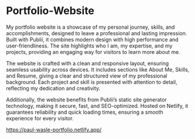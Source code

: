 # Portfolio-Website
My portfolio website is a showcase of my personal journey, skills, and accomplishments, designed to leave a professional and lasting impression. Built with Publii, it combines modern design with high performance and user-friendliness. The site highlights who I am, my expertise, and my projects, providing an engaging way for visitors to learn more about me.

The website is crafted with a clean and responsive layout, ensuring seamless usability across devices. It includes sections like About Me, Skills, and Resume, giving a clear and structured view of my professional background. Each project and skill is presented with attention to detail, reflecting my dedication and creativity.

Additionally, the website benefits from Publii’s static site generator technology, making it secure, fast, and SEO-optimized. Hosted on Netlify, it guarantees reliability and quick loading times, ensuring a smooth experience for every visitor.

https://paul-wasle-portfolio.netlify.app/

